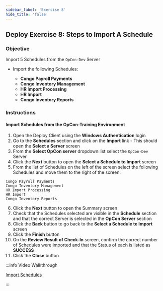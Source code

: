 ```yaml
---
sidebar_label: 'Exercise 8'
hide_title: 'false'
---
```


## Deploy Exercise 8: Steps to Import A Schedule

### Objective

Import 5 Schedules from the ```OpCon-Dev``` Server

* Import the following Schedules:
  
  * **Congo Payroll Payments**
  * **Congo Inventory Management**
  * **HR Import Processing**
  * **HR Import**
  * **Congo Inventory Reports**

### Instructions

#### Import Schedules from the OpCon-Training Environment

1.	Open the Deploy Client using the **Windows Authentication** login
2.	Go to the **Schedules** section and click on the **Import** link - This should open the **Select a Server** screen
3.	From the **Select OpCon server** dropdown list select the ```OpCon-Dev``` Server
4.	Click the **Next** button to open the **Select a Schedule to Import** screen
5.	From the list of Schedules on the left of the screen select the following Schedules and move them to the right of the screen:

```
Congo Payroll Payments
Congo Inventory Management 
HR Import Processing
HR Import 
Congo Inventory Reports
``` 

6.	Click the **Next** button to open the Summary screen 
7.  Check that the Schedules selected are visible in the **Schedule** section and that the correct Server is selected in the **OpCon Server** section
8.	Click the **Back** button to go back to the **Select a Schedule to Import** screen
9.	Click the **Finish** button
10.	On the **Review Result of Check-In** screen, confirm the correct number of Schedules were imported and that the Status of each is listed as **SUCCESS**
11.	Click the **Close** button

:::info Video Walkthrough

[Import Schedules](../static/imgdeploy/Deploy_ImportSchedules.mp4)

:::